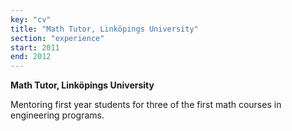 ```yaml
---
key: "cv"
title: "Math Tutor, Linköpings University"
section: "experience"
start: 2011
end: 2012
---
```

**Math Tutor, Linköpings University**

Mentoring first year students for three of the first math courses in engineering programs.